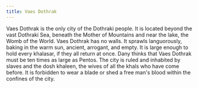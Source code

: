 ```yaml
---
title: Vaes Dothrak
---
```


Vaes Dothrak is the only city of the Dothraki people. It is located beyond the vast Dothraki Sea, beneath the Mother of Mountains and near the lake, the Womb of the World. Vaes Dothrak has no walls. It sprawls languorously, baking in the warm sun, ancient, arrogant, and empty. It is large enough to hold every khalasar, if they all return at once. Dany thinks that Vaes Dothrak must be ten times as large as Pentos. The city is ruled and inhabited by slaves and the dosh khaleen, the wives of all the khals who have come before. It is forbidden to wear a blade or shed a free man's blood within the confines of the city.


